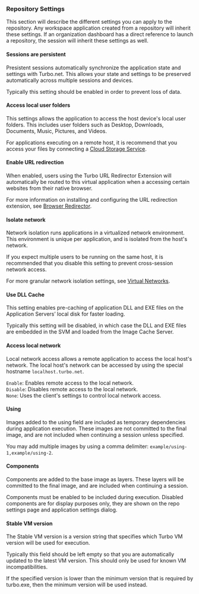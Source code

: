 ### Repository Settings

This section will describe the different settings you can apply to the repository. Any workspace application created from a repository will inherit these settings. If an organization dashboard has a direct reference to launch a repository, the session will inherit these settings as well.


#### Sessions are persistent

Presistent sessions automatically synchronize the application state and settings with Turbo.net. This allows your state and settings to be preserved automatically across multiple sessions and devices.

Typically this setting should be enabled in order to prevent loss of data.


#### Access local user folders

This settings allows the application to access the host device's local user folders. This includes user folders such as Desktop, Downloads, Documents, Music, Pictures, and Videos.

For applications executing on a remote host, it is recommend that you access your files by connecting a [Cloud Storage Service](/docs/getting-started/accessing-files#cloud-storage-services).


#### Enable URL redirection

When enabled, users using the Turbo URL Redirector Extension will automatically be routed to this virtual application when a accessing certain websites from their native browser.

For more information on installing and configuring the URL redirection extension, see [Browser Redirector](/docs/deploying/integration-tools#browser-redirector).


#### Isolate network

Network isolation runs applications in a virtualized network environment. This environment is unique per application, and is isolated from the host's network.

If you expect multiple users to be running on the same host, it is recommended that you disable this setting to prevent cross-session network access.

For more granular network isolation settings, see [Virtual Networks](/docs/reference#new-virtual-networks).


#### Use DLL Cache

This setting enables pre-caching of application DLL and EXE files on the Application Servers’ local disk for faster loading.  

Typically this setting will be disabled, in which case the DLL and EXE files are embedded in the SVM and loaded from the Image Cache Server.  


#### Access local network

Local network access allows a remote application to access the local host's network. The local host's network can be accessed by using the special hostname `localhost.turbo.net`.

`Enable`: Enables remote access to the local network.  
`Disable`: Disables remote access to the local network.  
`None`: Uses the client's settings to control local network access.  


#### Using

Images added to the using field are included as temporary dependencies during application execution. These images are not committed to the final image, and are not included when continuing a session unless specified.

You may add multiple images by using a comma delimiter: `example/using-1,example/using-2`.


#### Components

Components are added to the base image as layers. These layers will be committed to the final image, and are included when continuing a session.

Components must be enabled to be included during execution. Disabled components are for display purposes only, they are shown on the repo settings page and application settings dialog.


#### Stable VM version

The Stable VM version is a version string that specifies which Turbo VM version will be used for execution. 

Typically this field should be left empty so that you are automatically updated to the latest VM version. This should only be used for known VM incompatibilities.

If the specified version is lower than the minimum version that is required by turbo.exe, then the minimum version will be used instead.
